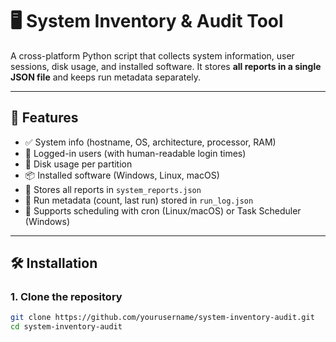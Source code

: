 # 🖥️ System Inventory & Audit Tool

A cross-platform Python script that collects system information, user sessions, disk usage, and installed software. It stores **all reports in a single JSON file** and keeps run metadata separately.

---

## 🚀 Features

- ✅ System info (hostname, OS, architecture, processor, RAM)
- 👥 Logged-in users (with human-readable login times)
- 💽 Disk usage per partition
- 📦 Installed software (Windows, Linux, macOS)
- 📄 Stores all reports in `system_reports.json`
- 📝 Run metadata (count, last run) stored in `run_log.json`
- 🔁 Supports scheduling with cron (Linux/macOS) or Task Scheduler (Windows)

---

## 🛠 Installation

### 1. Clone the repository

```bash
git clone https://github.com/yourusername/system-inventory-audit.git
cd system-inventory-audit
```
